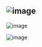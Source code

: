 ## ![image](https://github.com/user-attachments/assets/30c1cede-d9e8-49cd-b342-3b5cabdd516e)


![image](https://github.com/user-attachments/assets/2e0736c4-6920-461d-891e-5e725fe94192)

![image](https://github.com/user-attachments/assets/aa063330-b243-4ba1-a720-bea228b774e9)
